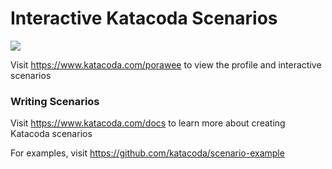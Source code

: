 # Interactive Katacoda Scenarios

[![](http://shields.katacoda.com/katacoda/porawee/count.svg)](https://www.katacoda.com/porawee "Get your profile on Katacoda.com")

Visit https://www.katacoda.com/porawee to view the profile and interactive scenarios

### Writing Scenarios
Visit https://www.katacoda.com/docs to learn more about creating Katacoda scenarios

For examples, visit https://github.com/katacoda/scenario-example
